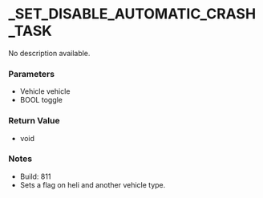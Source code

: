 # _SET_DISABLE_AUTOMATIC_CRASH_TASK

No description available.

### Parameters
* Vehicle vehicle
* BOOL toggle

### Return Value
* void

### Notes
* Build: 811
* Sets a flag on heli and another vehicle type.

